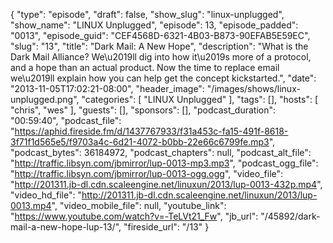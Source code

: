 {
  "type": "episode",
  "draft": false,
  "show_slug": "linux-unplugged",
  "show_name": "LINUX Unplugged",
  "episode": 13,
  "episode_padded": "0013",
  "episode_guid": "CEF4568D-6321-4B03-B873-90EFAB5E59EC",
  "slug": "13",
  "title": "Dark Mail: A New Hope",
  "description": "What is the Dark Mail Alliance? We\u2019ll dig into how it\u2019s more of a protocol, and a hope than an actual product. Now the time to replace email we\u2019ll explain how you can help get the concept kickstarted.",
  "date": "2013-11-05T17:02:21-08:00",
  "header_image": "/images/shows/linux-unplugged.png",
  "categories": [
    "LINUX Unplugged"
  ],
  "tags": [],
  "hosts": [
    "chris",
    "wes"
  ],
  "guests": [],
  "sponsors": [],
  "podcast_duration": "00:59:40",
  "podcast_file": "https://aphid.fireside.fm/d/1437767933/f31a453c-fa15-491f-8618-3f71f1d565e5/f9703a4c-6d21-4072-b0bb-22e66c6799fe.mp3",
  "podcast_bytes": 36184972,
  "podcast_chapters": null,
  "podcast_alt_file": "http://traffic.libsyn.com/jbmirror/lup-0013-mp3.mp3",
  "podcast_ogg_file": "http://traffic.libsyn.com/jbmirror/lup-0013-ogg.ogg",
  "video_file": "http://201311.jb-dl.cdn.scaleengine.net/linuxun/2013/lup-0013-432p.mp4",
  "video_hd_file": "http://201311.jb-dl.cdn.scaleengine.net/linuxun/2013/lup-0013.mp4",
  "video_mobile_file": null,
  "youtube_link": "https://www.youtube.com/watch?v=-TeLVt21_Fw",
  "jb_url": "/45892/dark-mail-a-new-hope-lup-13/",
  "fireside_url": "/13"
}

